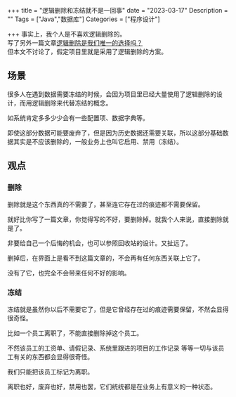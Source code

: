 +++
title = "逻辑删除和冻结就不是一回事"
date = "2023-03-17"
Description = ""
Tags = ["Java","数据库"]
Categories = ["程序设计"]

+++
事实上，我个人是不喜欢逻辑删除的。  
写了另外一篇文章[逻辑删除是我们唯一的选择吗？](逻辑删除是我们唯一的选择吗？.md)  
但本文不讨论了，假定项目里就是采用了逻辑删除的方案。

## 场景
很多人在遇到数据需要冻结的时候，会因为项目里已经大量使用了逻辑删除的设计，而用逻辑删除来代替冻结的概念。

如系统肯定多多少少会有一些配置项、数据字典等。

即使这部分数据可能要废弃了，但是因为历史数据还需要关联，所以这部分基础数据其实是不应该删除的，一般业务上也叫它启用、禁用（冻结）。  

## 观点
### 删除
删除就是这个东西真的不需要了，甚至连它存在过的痕迹都不需要保留。

就好比你写了一篇文章，你觉得写的不好，要删除掉。就我个人来说，直接删除就是了。

非要给自己一个后悔的机会，也可以参照回收站的设计。又扯远了。

删掉后，在界面上是看不到这篇文章的，不会再有任何东西关联上它了。

没有了它，也完全不会带来任何不好的影响。
### 冻结
冻结就是虽然你以后不需要它了，但是它曾经存在过的痕迹需要保留，不然会显得很奇怪。

比如一个员工离职了，不能直接删除掉这个员工。

不然该员工的工资单、请假记录、系统里跟进的项目的工作记录 等等一切与该员工有关的东西都会显得很奇怪。

我们只能把该员工标记为离职。

离职也好，废弃也好，禁用也罢，它们统统都是在业务上有意义的一种状态。